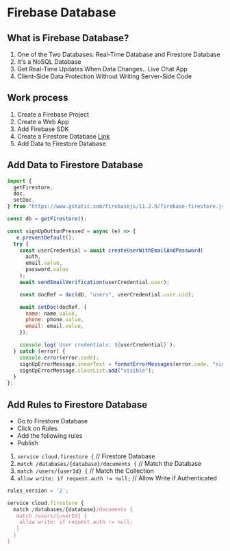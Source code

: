 # Firebase Database

## What is Firebase Database?

1. One of the Two Databases: Real-Time Database and Firestore Database
2. It's a NoSQL Database
3. Get Real-Time Updates When Data Changes.. Live Chat App
4. Client-Side Data Protection Without Writing Server-Side Code

## Work process

1. Create a Firebase Project
2. Create a Web App
3. Add Firebase SDK
4. Create a Firestore Database [Link](https://console.firebase.google.com/project/learnfirebase-cfdf8/firestore)
5. Add Data to Firestore Database

## Add Data to Firestore Database

``` javascript
import {
  getFirestore,
  doc,
  setDoc,
} from "https://www.gstatic.com/firebasejs/11.2.0/firebase-firestore.js";

const db = getFirestore();

const signUpButtonPressed = async (e) => {
   e.preventDefault();
  try {
    const userCredential = await createUserWithEmailAndPassword(
      auth,
      email.value,
      password.value
    );
    await sendEmailVerification(userCredential.user);

    const docRef = doc(db, "users", userCredential.user.uid);

    await setDoc(docRef, {
      name: name.value,
      phone: phone.value,
      email: email.value,
    });

    console.log(`User credentials: ${userCredential}`);
  } catch (error) {
    console.error(error.code);
    signUpErrorMessage.innerText = formatErrorMessages(error.code, "signup");
    signUpErrorMessage.classList.add("visible");
  }
};
```

## Add Rules to Firestore Database

- Go to Firestore Database
- Click on Rules
- Add the following rules
- Publish

1. `service cloud.firestore {`  // Firestore Database
2. `match /databases/{database}/documents {`  // Match the Database
3. `match /users/{userId} {`  // Match the Collection
4. `allow write: if request.auth != null;`  // Allow Write if Authenticated

``` javascript
rules_version = '2';

service cloud.firestore {
  match /databases/{database}/documents {
   match /users/{userId} {
    allow write: if request.auth != null;
   }
  }
}
```
